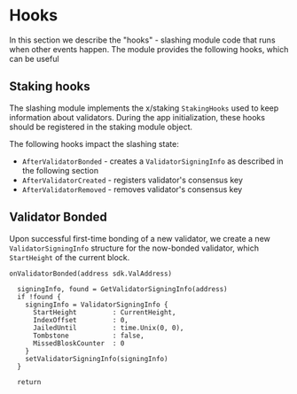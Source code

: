 <!--
order: 5
-->

# Hooks

In this section we describe the "hooks" - slashing module code that runs when other events happen.
The module provides the following hooks, which can be useful

## Staking hooks

The slashing module implements the x/staking `StakingHooks` used to keep information about validators. During the app initialization, these hooks should be registered in the staking module object.

The following hooks impact the slashing state:

+ `AfterValidatorBonded` - creates a `ValidatorSigningInfo` as described in the following section
+ `AfterValidatorCreated` - registers validator's consensus key
+ `AfterValidatorRemoved` - removes validator's consensus key


## Validator Bonded

Upon successful first-time bonding of a new validator, we create a new `ValidatorSigningInfo` structure for the
now-bonded validator, which `StartHeight` of the current block.

```
onValidatorBonded(address sdk.ValAddress)

  signingInfo, found = GetValidatorSigningInfo(address)
  if !found {
    signingInfo = ValidatorSigningInfo {
      StartHeight         : CurrentHeight,
      IndexOffset         : 0,
      JailedUntil         : time.Unix(0, 0),
      Tombstone           : false,
      MissedBloskCounter  : 0
    }
    setValidatorSigningInfo(signingInfo)
  }

  return
```

